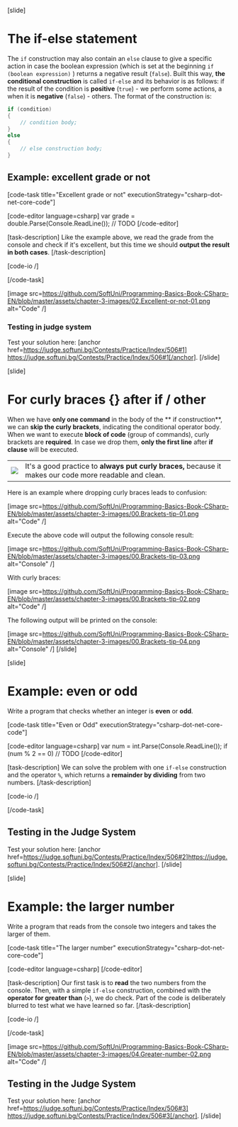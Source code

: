 [slide]
# The if-else statement

The `if` construction may also contain an `else` clause to give a specific action in case the boolean expression (which is set at the beginning `if (boolean expression)` ) returns a negative result (`false`). Built this way, **the conditional construction** is called `if-else` and its behavior is as follows: if the result of the condition is **positive** (`true`) - we perform some actions, a when it is **negative** (`false`) - others. The format of the construction is:

```csharp
if (condition)
{
    // condition body;
}
else
{
    // еlse construction body;
}

```

## Example: excellent grade or not

[code-task title="Excellent grade or not" executionStrategy="csharp-dot-net-core-code"]

[code-editor language=csharp]
var grade = double.Parse(Console.ReadLine());
// TODO
[/code-editor]

[task-description]
Like the example above, we read the grade from the console and check if it's excellent, but this time we should **output the result in both cases**.
[/task-description]

[code-io /]

[/code-task]

[image src=https://github.com/SoftUni/Programming-Basics-Book-CSharp-EN/blob/master/assets/chapter-3-images/02.Excellent-or-not-01.png alt="Code" /]

### Testing in judge system

Test your solution here: [anchor href=https://judge.softuni.bg/Contests/Practice/Index/506#1]           https://judge.softuni.bg/Contests/Practice/Index/506#1[/anchor].
[/slide]

[slide]
# For curly braces {} after if / other

When we have **only one command** in the body of the ** if construction**, we can **skip the curly brackets**, indicating the conditional operator body. When we want to execute **block of code** (group of commands), curly brackets are **required**. In case we drop them, **only the first line**  after **if clause** will be executed.

<table><tr><td><img src="https://github.com/SoftUni/Programming-Basics-Book-CSharp-EN/blob/master/assets/alert-icon.png" style="max-width:50px" /></td><td>It's a good practice to <strong>always put curly braces,</strong> because it makes our code more readable and clean.</td></tr></table>

Here is an example where dropping curly braces leads to confusion:

[image src=https://github.com/SoftUni/Programming-Basics-Book-CSharp-EN/blob/master/assets/chapter-3-images/00.Brackets-tip-01.png alt="Code" /]

Execute the above code will output the following console result:

[image src=https://github.com/SoftUni/Programming-Basics-Book-CSharp-EN/blob/master/assets/chapter-3-images/00.Brackets-tip-03.png alt="Console" /]

With curly braces:

[image src=https://github.com/SoftUni/Programming-Basics-Book-CSharp-EN/blob/master/assets/chapter-3-images/00.Brackets-tip-02.png alt="Code" /]

The following output will be printed on the console:

[image src=https://github.com/SoftUni/Programming-Basics-Book-CSharp-EN/blob/master/assets/chapter-3-images/00.Brackets-tip-04.png alt="Console" /]
[/slide]

[slide]
# Example: even or odd

Write a program that checks whether an integer is **even** or **odd**.

[code-task title="Even or Odd" executionStrategy="csharp-dot-net-core-code"]

[code-editor language=csharp]
var num = int.Parse(Console.ReadLine());
if (num % 2 == 0)
// TODO
[/code-editor]

[task-description]
We can solve the problem with one `if-else` construction and the operator `%`, which returns a **remainder by dividing** from two numbers.
[/task-description]

[code-io /]

[/code-task]



## Testing in the Judge System

Test your solution here: [anchor href=https://judge.softuni.bg/Contests/Practice/Index/506#2]https://judge.softuni.bg/Contests/Practice/Index/506#2[/anchor].
[/slide]

[slide]
# Example: the larger number

Write a program that reads from the console two integers and takes the larger of them.

[code-task title="The larger number" executionStrategy="csharp-dot-net-core-code"]

[code-editor language=csharp]
[/code-editor]

[task-description]
Our first task is to **read** the two numbers from the console. Then, with a simple `if-else` construction, combined with the **operator for greater than** (`>`), we do check. Part of the code is deliberately blurred to test what we have learned so far.
[/task-description]

[code-io /]

[/code-task]		

[image src=https://github.com/SoftUni/Programming-Basics-Book-CSharp-EN/blob/master/assets/chapter-3-images/04.Greater-number-02.png alt="Code" /]

## Testing in the Judge System

Test your solution here: [anchor href=https://judge.softuni.bg/Contests/Practice/Index/506#3]           https://judge.softuni.bg/Contests/Practice/Index/506#3[/anchor].
[/slide]
